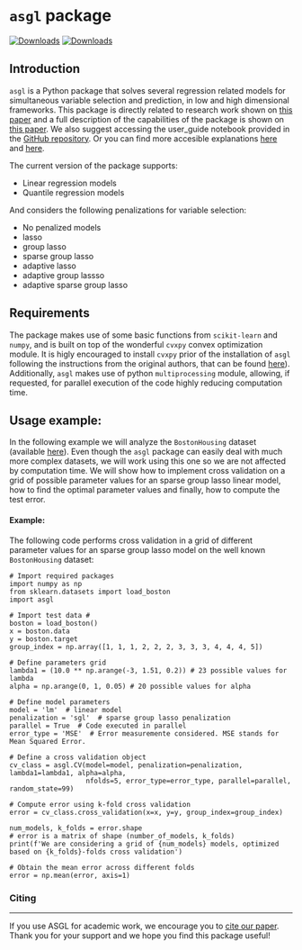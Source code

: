 # `asgl` package

[![Downloads](https://pepy.tech/badge/asgl)](https://pepy.tech/project/asgl)
[![Downloads](https://pepy.tech/badge/asgl/month)](https://pepy.tech/project/asgl)

## Introduction

`asgl` is a Python package that solves several regression related models for simultaneous variable selection and prediction, in low and high dimensional frameworks. This package is directly related to research work shown on [this paper](https://link.springer.com/article/10.1007/s11634-020-00413-8) and a full description of the capabilities of the package is shown on [this paper](https://arxiv.org/abs/2111.00472). We also suggest accessing the  user_guide notebook provided in the [GitHub repository](https://github.com/alvaromc317/asgl). Or you can find more accesible explanations [here](https://towardsdatascience.com/sparse-group-lasso-in-python-255e379ab892) and [here](https://towardsdatascience.com/an-adaptive-lasso-63afca54b80d).

The current version of the package supports:
* Linear regression models
* Quantile regression models

And considers the following penalizations for variable selection:

* No penalized models
* lasso
* group lasso
* sparse group lasso
* adaptive lasso
* adaptive group lassso
* adaptive sparse group lasso

## Requirements 
The package makes use of some basic functions from `scikit-learn` and `numpy`, and is built on top of the wonderful `cvxpy` convex optimization module. It is higly encouraged to install `cvxpy` prior of the installation of `asgl` following the instructions from the original authors, that can be found [here](https://www.cvxpy.org/)). Additionally,  `asgl` makes use of python `multiprocessing` module, allowing, if requested, for parallel execution of the code highly reducing computation time.

## Usage example:
In the following example we will analyze the `BostonHousing` dataset (available [here](https://scikit-learn.org/stable/modules/generated/sklearn.datasets.load_boston.html#sklearn.datasets.load_boston)). Even though the `asgl` package can easily deal with much more complex datasets, we will work using this one so we are not affected by computation time. We will show how to implement cross validation on a grid of possible parameter values for an sparse group lasso linear model, how to find the optimal parameter values and finally, how to compute the test error.

#### Example:
The following code performs cross validation in a grid of
different parameter values for an sparse group lasso model on the well known 
`BostonHousing` dataset:

```
# Import required packages
import numpy as np
from sklearn.datasets import load_boston
import asgl

# Import test data #
boston = load_boston()
x = boston.data
y = boston.target
group_index = np.array([1, 1, 1, 2, 2, 2, 3, 3, 3, 4, 4, 4, 5])

# Define parameters grid
lambda1 = (10.0 ** np.arange(-3, 1.51, 0.2)) # 23 possible values for lambda
alpha = np.arange(0, 1, 0.05) # 20 possible values for alpha

# Define model parameters
model = 'lm'  # linear model
penalization = 'sgl'  # sparse group lasso penalization
parallel = True  # Code executed in parallel
error_type = 'MSE'  # Error measuremente considered. MSE stands for Mean Squared Error.

# Define a cross validation object
cv_class = asgl.CV(model=model, penalization=penalization, lambda1=lambda1, alpha=alpha,
                   nfolds=5, error_type=error_type, parallel=parallel, random_state=99)

# Compute error using k-fold cross validation
error = cv_class.cross_validation(x=x, y=y, group_index=group_index)

num_models, k_folds = error.shape
# error is a matrix of shape (number_of_models, k_folds)
print(f'We are considering a grid of {num_models} models, optimized based on {k_folds}-folds cross validation')

# Obtain the mean error across different folds
error = np.mean(error, axis=1)
```       

### Citing
___
If you use ASGL for academic work, we encourage you to [cite our paper](https://link.springer.com/article/10.1007/s11634-020-00413-8). Thank you for your support and we hope you find this package useful!

